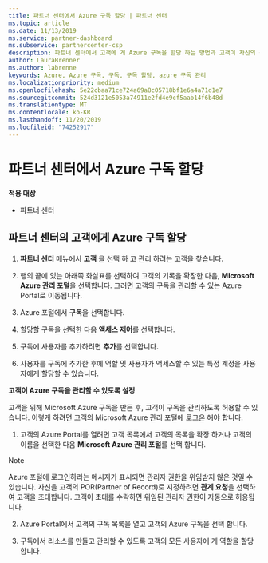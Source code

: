 ```yaml
---
title: 파트너 센터에서 Azure 구독 할당 | 파트너 센터
ms.topic: article
ms.date: 11/13/2019
ms.service: partner-dashboard
ms.subservice: partnercenter-csp
description: 파트너 센터에서 고객에 게 Azure 구독을 할당 하는 방법과 고객이 자신의 구독을 관리 하도록 설정 하는 방법을 알아봅니다.
author: LauraBrenner
ms.author: labrenne
keywords: Azure, Azure 구독, 구독, 구독 할당, azure 구독 관리
ms.localizationpriority: medium
ms.openlocfilehash: 5e22cbaa71ce724a69a8c05718bf1e6a4a71d1e7
ms.sourcegitcommit: 524d3121e5053a74911e2fd4e9cf5aab14f6b48d
ms.translationtype: MT
ms.contentlocale: ko-KR
ms.lasthandoff: 11/20/2019
ms.locfileid: "74252917"
---
```

# <a name="assign-azure-subscriptions-in-partner-center"></a>파트너 센터에서 Azure 구독 할당

**적용 대상**

-  파트너 센터
 
## <a name="assign-azure-subcriptions-to-your-customers-in-partner-center"></a>파트너 센터의 고객에게 Azure 구독 할당

1. **파트너 센터** 메뉴에서 **고객** 을 선택 하 고 관리 하려는 고객을 찾습니다.

2.  행의 끝에 있는 아래쪽 화살표를 선택하여 고객의 기록을 확장한 다음, **Microsoft Azure 관리 포털**을 선택합니다. 그러면 고객의 구독을 관리할 수 있는 Azure Portal로 이동됩니다. 

4. Azure 포털에서 **구독**을 선택합니다.

5. 할당할 구독을 선택한 다음 **액세스 제어**를 선택합니다.

6. 구독에 사용자를 추가하려면 **추가**를 선택합니다. 

7. 사용자를 구독에 추가한 후에 역할 및 사용자가 액세스할 수 있는 특정 계정을 사용자에게 할당할 수 있습니다. 

**고객이 Azure 구독을 관리할 수 있도록 설정**

고객을 위해 Microsoft Azure 구독을 만든 후, 고객이 구독을 관리하도록 허용할 수 있습니다. 이렇게 하려면 고객의 Microsoft Azure 관리 포털에 로그온 해야 합니다. 

1.  고객의 Azure Portal를 열려면 고객 목록에서 고객의 목록을 확장 하거나 고객의 이름을 선택한 다음 **Microsoft Azure 관리 포털**를 선택 합니다.
    
> [!NOTE]  
> Azure 포털에 로그인하라는 메시지가 표시되면 관리자 권한을 위임받지 않은 것일 수 있습니다. 자신을 고객의 POR(Partner of Record)로 지정하려면 **관계 요청**을 선택하여 고객을 초대합니다. 고객이 초대를 수락하면 위임된 관리자 권한이 자동으로 허용됩니다. 

2.  Azure Portal에서 고객의 구독 목록을 열고 고객의 Azure 구독을 선택 합니다.

3.  구독에서 리소스를 만들고 관리할 수 있도록 고객의 모든 사용자에 게 역할을 할당 합니다.


